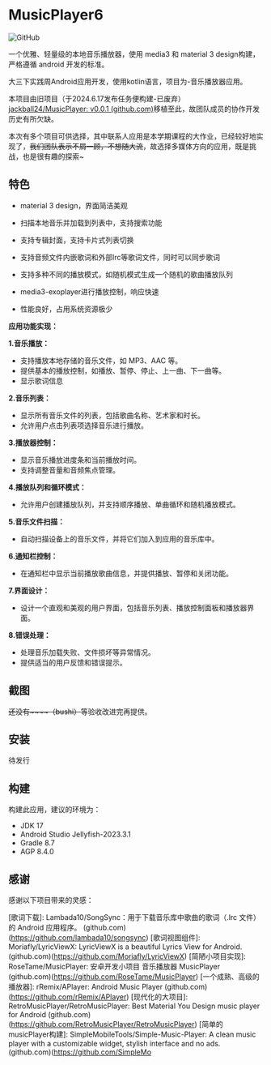 # MusicPlayer6

![GitHub](https://img.shields.io/github/license/AkaneTan/Gramophone?style=flat-square&logoColor=white&labelColor=black&color=white)

一个优雅、轻量级的本地音乐播放器，使用 media3 和 material 3 design构建，严格遵循 android 开发的标准。

大三下实践周Android应用开发，使用kotlin语言，项目为-音乐播放器应用。

本项目由旧项目（于2024.6.17发布任务便构建-已废弃）[jackball24/MusicPlayer: v0.0.1 (github.com)](https://github.com/jackball24/MusicPlayer)移植至此，故团队成员的协作开发历史有所欠缺。

本次有多个项目可供选择，其中联系人应用是本学期课程的大作业，已经较好地实现了，~~我们团队表示不屑一顾，不想随大流~~，故选择多媒体方向的应用，既是挑战，也是很有趣的探索~

## 特色

- material 3 design，界面简洁美观

- 扫描本地音乐并加载到列表中，支持搜索功能

- 支持专辑封面，支持卡片式列表切换

- 支持音频文件内嵌歌词和外部lrc等歌词文件，同时可以同步歌词

- 支持多种不同的播放模式，如随机模式生成一个随机的歌曲播放队列

- media3-exoplayer进行播放控制，响应快速

- 性能良好，占用系统资源极少

  

**应用功能实现：**

**1.音乐播放：**

- 支持播放本地存储的音乐文件，如 MP3、AAC 等。
- 提供基本的播放控制，如播放、暂停、停止、上一曲、下一曲等。
- 显示歌词信息

**2.音乐列表：**

- 显示所有音乐文件的列表，包括歌曲名称、艺术家和时长。
- 允许用户点击列表项选择音乐进行播放。 

**3.播放器控制：**

- 显示音乐播放进度条和当前播放时间。
- 支持调整音量和音频焦点管理。

**4.播放队列和循环模式：**

- 允许用户创建播放队列，并支持顺序播放、单曲循环和随机播放模式。 

**5.音乐文件扫描：**

- 自动扫描设备上的音乐文件，并将它们加入到应用的音乐库中。 

**6.通知栏控制：**

- 在通知栏中显示当前播放歌曲信息，并提供播放、暂停和关闭功能。 

**7.界面设计：**

- 设计一个直观和美观的用户界面，包括音乐列表、播放控制面板和播放器界面。 

**8.错误处理：**

- 处理音乐加载失败、文件损坏等异常情况。
- 提供适当的用户反馈和错误提示。



## 截图

~~还没有~~~~（bushi）~~等验收改进完再提供。



## 安装

待发行



## 构建

构建此应用，建议的环境为：

- JDK 17
- Android Studio Jellyfish-2023.3.1
- Gradle 8.7
- AGP 8.4.0



## 感谢

感谢以下项目带来的灵感：

[歌词下载]: Lambada10/SongSync：用于下载音乐库中歌曲的歌词（.lrc 文件）的 Android 应用程序。 (github.com)(https://github.com/lambada10/songsync)
[歌词视图组件]: Moriafly/LyricViewX: LyricViewX is a beautiful Lyrics View for Android. (github.com)(https://github.com/Moriafly/LyricViewX)
[简陋小项目实现]: RoseTame/MusicPlayer: 安卓开发小项目 音乐播放器 MusicPlayer (github.com)(https://github.com/RoseTame/MusicPlayer)
[一个成熟、高级的播放器]: rRemix/APlayer: Android Music Player (github.com)(https://github.com/rRemix/APlayer)
[现代化的大项目]: RetroMusicPlayer/RetroMusicPlayer: Best Material You Design music player for Android (github.com)(https://github.com/RetroMusicPlayer/RetroMusicPlayer)
[简单的musicPlayer构建]: SimpleMobileTools/Simple-Music-Player: A clean music player with a customizable widget, stylish interface and no ads. (github.com)(https://github.com/SimpleMo

